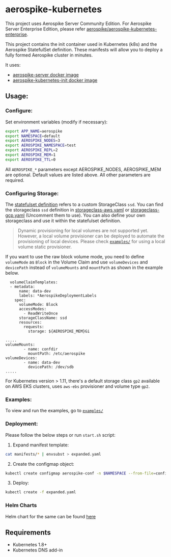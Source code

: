 # aerospike-kubernetes

This project uses Aerospike Server Community Edition. For Aerospike Server Enterprise Edition, please refer [aerospike/aerospike-kubernetes-enterprise](https://github.com/aerospike/aerospike-kubernetes-enterprise). 

This project contains the init container used in Kubernetes (k8s) and the Aerospike StatefulSet definition.
These manifests will allow you to deploy a fully formed Aerospike cluster in minutes.

It uses:

- [aerospike-server docker image](https://hub.docker.com/r/aerospike/aerospike-server)
- [aerospike-kubernetes-init docker image](https://hub.docker.com/r/aerospike/aerospike-kubernetes-init)

## Usage:

### Configure:

Set environment variables (modify if necessary):

```sh
export APP_NAME=aerospike
export NAMESPACE=default
export AEROSPIKE_NODES=3
export AEROSPIKE_NAMESPACE=test
export AEROSPIKE_REPL=2
export AEROSPIKE_MEM=1
export AEROSPIKE_TTL=0
```

All `AEROSPIKE_*` parameters except AEROSPIKE\_NODES, AEROSPIKE_MEM are optional. Default values are listed above.
All other parameters are required.

### Configuring Storage:

The [statefulset definition](manifests/statefulset.yaml) refers to a custom StorageClass `ssd`.
You can find the storageclass `ssd` definition in [storageclass-aws.yaml](manifests/storageclass-aws.yaml) or [storageclass-gcp.yaml](manifests/storageclass-gcp.yaml) (Uncomment them to use). You can also define your own storageclass and use it within the statefulset definition.

> Dynamic provisioning for local volumes are not supported yet. However, a local volume provisioner can be deployed to automate the provisioning of local devices. Please check [`examples/`](examples/) for using a local volume static provisioner.

If you want to use the raw block volume mode, you need to define `volumeMode` as `Block` in the Volume Claim and use `volumeDevices` and `devicePath` instead of `volumeMounts` and `mountPath` as shown in the example below.

```
  volumeClaimTemplates:
  - metadata:
      name: data-dev
      labels: *AerospikeDeploymentLabels
    spec:
      volumeMode: Block
      accessModes:
        - ReadWriteOnce
      storageClassName: ssd
      resources:
        requests:
          storage: ${AEROSPIKE_MEM}Gi
```
```
.....
volumeMounts:
        - name: confdir
          mountPath: /etc/aerospike
volumeDevices:
        - name: data-dev
          devicePath: /dev/sdb
.....
```

For Kubernetes version > 1.11, there's a default storage class `gp2` available on AWS EKS clusters, uses `aws-ebs` provisioner and volume type `gp2`.

### Examples:

To view and run the examples, go to [`examples/`](examples/)

### Deployment:

Please follow the below steps or run `start.sh` script:

1. Expand manifest template:

```sh
cat manifests/* | envsubst > expanded.yaml
```

2. Create the configmap object:

```sh
kubectl create configmap aerospike-conf -n $NAMESPACE --from-file=configs/
```

3. Deploy:

```sh
kubectl create -f expanded.yaml
```

### Helm Charts

Helm chart for the same can be found [here](helm/)

## Requirements

* Kubernetes 1.8+
* Kubernetes DNS add-in

